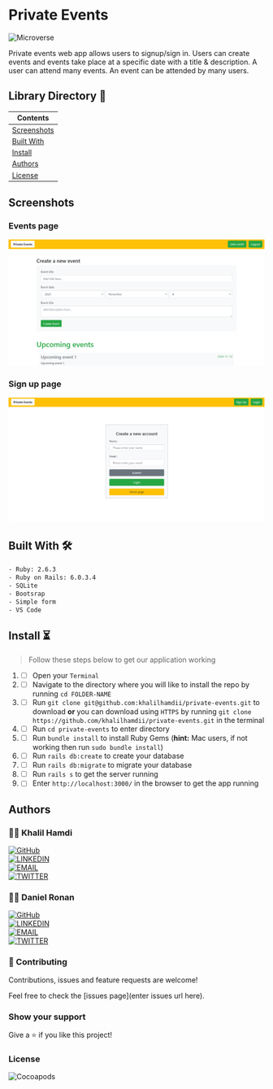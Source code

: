 # Private Events

![Microverse](https://img.shields.io/badge/-Microverse-6F23FF?style=for-the-badge)

Private events web app allows users to signup/sign in. Users can create events and events take place at a specific date with a title & description. A user can attend many events. An event can be attended by many users.

## Library Directory 📙

| Contents                    |
| --------------------------- |
| [Screenshots](#screenshots) |
| [Built With](#built-with-🛠) |
| [Install](#install-⏳)      |
| [Authors](#authors)         |
| [License](#license)         |

## Screenshots

### Events page

![img](./app/assets/images/Privat_event-homepage.PNG)

### Sign up page

![img](/app/assets/images/Privat_event-signuppage.PNG)

## Built With 🛠

```
- Ruby: 2.6.3
- Ruby on Rails: 6.0.3.4
- SQLite
- Bootsrap
- Simple form
- VS Code
```

## Install ⏳

> Follow these steps below to get our application working

1. - [ ] Open your `Terminal`
2. - [ ] Navigate to the directory where you will like to install the repo by running `cd FOLDER-NAME`
3. - [ ] Run `git clone git@github.com:khalilhamdii/private-events.git` to download <b>or</b> you can download using `HTTPS` by running `git clone https://github.com/khalilhamdii/private-events.git` in the terminal
4. - [ ] Run `cd private-events` to enter directory
5. - [ ] Run `bundle install` to install Ruby Gems (<b>hint:</b> Mac users, if not working then run `sudo bundle install`)
6. - [ ] Run `rails db:create` to create your database
7. - [ ] Run `rails db:migrate` to migrate your database
8. - [ ] Run `rails s` to get the server running
9. - [ ] Enter `http://localhost:3000/` in the browser to get the app running

## Authors

### 👨‍💻 Khalil Hamdi

[![GitHub](https://img.shields.io/badge/-GitHub-000?style=for-the-badge&logo=GitHub&logoColor=white)](https://github.com/khalilhamdii) <br>
[![LINKEDIN](https://img.shields.io/badge/-LINKEDIN-0077B5?style=for-the-badge&logo=Linkedin&logoColor=white)](https://www.linkedin.com/in/khalilhamdi/) <br>
[![EMAIL](https://img.shields.io/badge/-EMAIL-D14836?style=for-the-badge&logo=Mail.Ru&logoColor=white)](mailto:khaalil.hamdi@gmail.com) <br>
[![TWITTER](https://img.shields.io/badge/-TWITTER-1DA1F2?style=for-the-badge&logo=Twitter&logoColor=white)](https://twitter.com/Khalilhamdiii)

### 👨‍💻 Daniel Ronan

[![GitHub](https://img.shields.io/badge/-GitHub-000?style=for-the-badge&logo=GitHub&logoColor=white)](https://github.com/DcRonan) <br>
[![LINKEDIN](https://img.shields.io/badge/-LINKEDIN-0077B5?style=for-the-badge&logo=Linkedin&logoColor=white)](https://www.linkedin.com/in/danronan10/) <br>
[![EMAIL](https://img.shields.io/badge/-EMAIL-D14836?style=for-the-badge&logo=Mail.Ru&logoColor=white)](mailto:danielconnorronan@gmail.com) <br>
[![TWITTER](https://img.shields.io/badge/-TWITTER-1DA1F2?style=for-the-badge&logo=Twitter&logoColor=white)](https://twitter.com/dc_ronan)

### 🤝 Contributing

Contributions, issues and feature requests are welcome!

Feel free to check the [issues page](enter issues url here).

### Show your support

Give a ⭐️ if you like this project!

### License

![Cocoapods](https://img.shields.io/cocoapods/l/AFNetworking?color=red&style=for-the-badge)
